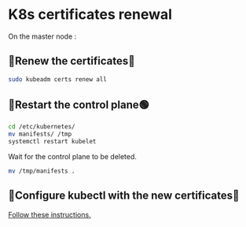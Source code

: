 # K8s certificates renewal

On the master node :

## 🔄Renew the certificates🔄

```bash
sudo kubeadm certs renew all
```

## 🔴Restart the control plane🟢

```bash
cd /etc/kubernetes/
mv manifests/ /tmp
systemctl restart kubelet
```

Wait for the control plane to be deleted.

```bash
mv /tmp/manifests .
```

## 📜Configure kubectl with the new certificates📜

[Follow these instructions.](./K8s_commands.md#check-certificates-expirations)
